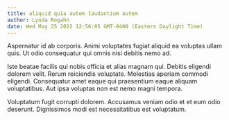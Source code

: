 ```yaml
---
title: aliquid quia autem laudantium autem
author: Lynda Rogahn
date: Wed May 25 2022 12:56:05 GMT-0400 (Eastern Daylight Time)
---
```

Aspernatur id ab corporis. Animi voluptates fugiat aliquid ea voluptas ullam quis. Ut odio consequatur qui omnis nisi debitis nemo ad.

 Iste beatae facilis qui nobis officia et alias magnam qui. Debitis eligendi dolorem velit. Rerum reiciendis voluptate. Molestias aperiam commodi eligendi. Consequatur amet eaque qui praesentium eaque aliquam voluptatibus. Aut ipsa voluptas non est nemo magni tempora.

 Voluptatum fugit corrupti dolorem. Accusamus veniam odio et et eum odio deserunt. Dignissimos modi est necessitatibus est voluptatum.